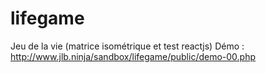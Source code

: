 # lifegame
Jeu de la vie (matrice isométrique et test reactjs)
Démo : http://www.jlb.ninja/sandbox/lifegame/public/demo-00.php

